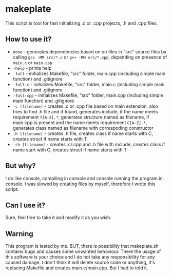 # makeplate

This script is tool for fast initializing .c or .cpp projects, .h and .cpp files.

## How to use it?

- `none` - generates dependencies based on on files in "src" source files by calling `gcc -MM src/*.c` or `g++ -MM src/*.cpp`, depending on presence of `main.c` or `main.cpp`
- `-help` - prints help
- `-full` - initializes Makefile, "src" folder, main.cpp (including simple main function) and .gitignore
- `-full-c` - initializes Makefile, "src" folder, main.c (including simple main function) and .gitignore
- `-full-cpp` - initializes Makefile, "src" folder, main.cpp (including simple main function) and .gitignore
- `-c [filename]` - creates .c or .cpp file based on main extension, also tries to find .h file and if found, generates include, if the name meets requirement `T[A-Z].*`, generates structure named as filename, if main.cpp is present and the name meets requirement `C[A-Z].*`, generates class named as filename with correspoding constructor
- `-h [filename]` - creates .h file, creates class if name starts with C, creates struct if name starts with T
- `-ch [filename]` - creates .c/.cpp and .h file with include, creates class if name start with C, creates struct if name starts with T

## But why?

I do like console, compiling in console and console running the program in console. I was slowed by creating files by myself, therefore I wrote this script.

## Can I use it?

Sure, feel free to take it and modify it as you wish.

## Warning

This program is tested by me. BUT, there is possibility that makeplate.sh contains bugs and causes some unwanted behaviour. There the usage of this software is your choice and I do not take any responsibility for any caused damage. I don't think it will delete source code or anything, it's replacing Makefile and creates main.c/main.cpp. But I had to told it.
